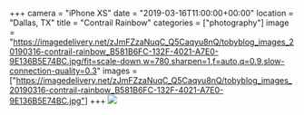 +++
camera = "iPhone XS"
date = "2019-03-16T11:00:00+00:00"
location = "Dallas, TX"
title = "Contrail Rainbow"
categories = ["photography"]
image = "https://imagedelivery.net/zJmFZzaNuqC_Q5Caqyu8nQ/tobyblog_images_20190316-contrail-rainbow_B581B6FC-132F-4021-A7E0-9E136B5E74BC.jpg/fit=scale-down,w=780,sharpen=1,f=auto,q=0.9,slow-connection-quality=0.3"
images = ["https://imagedelivery.net/zJmFZzaNuqC_Q5Caqyu8nQ/tobyblog_images_20190316-contrail-rainbow_B581B6FC-132F-4021-A7E0-9E136B5E74BC.jpg"]
+++
![](https://imagedelivery.net/zJmFZzaNuqC_Q5Caqyu8nQ/tobyblog_images_20190316-contrail-rainbow_B581B6FC-132F-4021-A7E0-9E136B5E74BC.jpg/fit=scale-down,w=780,sharpen=1,f=auto,q=0.9,slow-connection-quality=0.3)
<!--more-->

